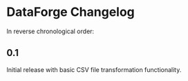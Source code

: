# DataForge Changelog

In reverse chronological order:

## 0.1

Initial release with basic CSV file transformation functionality.
